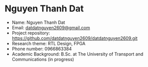 # Nguyen Thanh Dat

- Name: Nguyen Thanh Dat
- Email: datdatnguyen2609@gmail.com
- Project repository: https://github.com/datdatnguyen2609/datdatnguyen2609.git
- Research theme: RTL Design, FPGA
- Phone number: 0966863384
- Academic Background: B.Sc. at The University of Transport and Communications (in progress)
